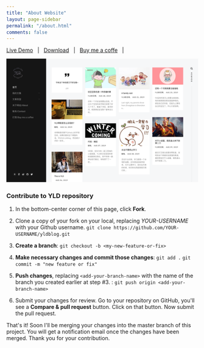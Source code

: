 ```yaml
---
title: "About Website"
layout: page-sidebar
permalink: "/about.html"
comments: false
---
```


[Live Demo](https://www.yanglidong.com) &nbsp; | &nbsp; 
[Download](https://github.com/aiyld/yldblog/archive/master.zip) &nbsp; | &nbsp; 
[Buy me a coffe](https://www.yanglidong.com/buy-me-a-coffee.html) &nbsp; | &nbsp; 

![YLD Blog screenshot](assets/images/screenshot.png)

### Contribute to YLD repository

1. In the bottom-center corner of this page, click **Fork**.

2. Clone a copy of your fork on your local, replacing *YOUR-USERNAME* with your Github username.
   `git clone https://github.com/YOUR-USERNAME/yldblog.git`

3. **Create a branch**: 
   `git checkout -b <my-new-feature-or-fix>`

4. **Make necessary changes and commit those changes**:
   `git add .`
   `git commit -m "new feature or fix"`

5. **Push changes**, replacing `<add-your-branch-name>` with the name of the branch you created earlier at step #3. :
   `git push origin <add-your-branch-name>`

6. Submit your changes for review. Go to your repository on GitHub, you'll see a **Compare & pull request** button. Click on that button. Now submit the pull request.

That's it! Soon I'll be merging your changes into the master branch of this project. You will get a notification email once the changes have been merged. Thank you for your contribution.


